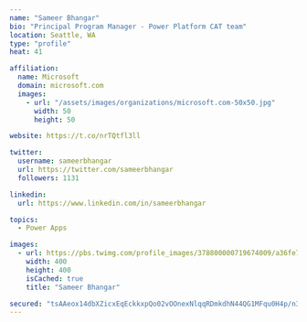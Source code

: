 ```yaml
---
name: "Sameer Bhangar"
bio: "Principal Program Manager - Power Platform CAT team"
location: Seattle, WA
type: "profile"
heat: 41

affiliation:
  name: Microsoft
  domain: microsoft.com
  images:
    - url: "/assets/images/organizations/microsoft.com-50x50.jpg"
      width: 50
      height: 50

website: https://t.co/nrTQtfl3ll

twitter:
  username: sameerbhangar
  url: https://twitter.com/sameerbhangar
  followers: 1131

linkedin:
  url: https://www.linkedin.com/in/sameerbhangar

topics:
  - Power Apps

images:
  - url: https://pbs.twimg.com/profile_images/378800000719674009/a36fe7ddfab1778b76e5793772e43798_400x400.jpeg
    width: 400
    height: 400
    isCached: true
    title: "Sameer Bhangar"

secured: "tsAAeox14dbXZicxEqEckkxpQo02vOOnexNlqqRDmkdhN44QG1MFqu0H4p/n3tuuB67JNrjZEMxRYdpakKFZpb0wgRndsxB8KBGYJ4XUgY25kZ9LOEV3YNgNDyiWI4x+OaBGrUTo5Qx+CcuBS3pOROrPeEqE8Dhp6Y0mojS5IQxFJp8+/FPMgoVlJ9bvJPqrXKerxQef6Is9Yh7Uq1GgrRDmVHxLSpJjCB91rP5z9G0fWKVyOeRsg3bLHgc6jzNHYJyA9wc7RKerSHsLbS4fhYbisH58bPOiAbAkKweK+68OHHAs2VA4XJG1DxsfdXvDeb2fk47pPkdlawUYPBYZiOykMSY1bS/jA5Hl6bILD6sWuK5g0Ju1QBPatmJNdraehBz3Z/4hRFwXQdr6HsRkuY5G4l2BYe0Bl94WPk/2q6Y=;55SHNpKozaxlBIGTaxiVnA=="
---
```


